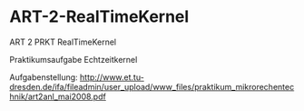 # ART-2-RealTimeKernel
ART 2 PRKT RealTimeKernel 

Praktikumsaufgabe Echtzeitkernel 

Aufgabenstellung: http://www.et.tu-dresden.de/ifa/fileadmin/user_upload/www_files/praktikum_mikrorechentechnik/art2anl_mai2008.pdf